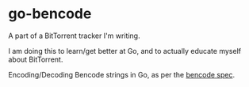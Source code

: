 # go-bencode

A part of a BitTorrent tracker I'm writing. 

I am doing this to learn/get better at Go, and to actually educate myself about BitTorrent.

Encoding/Decoding Bencode strings in Go, as per the [bencode spec](https://en.wikipedia.org/wiki/Bencode).
